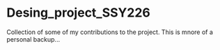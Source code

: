 # Desing_project_SSY226

Collection of some of my contributions to the project. This is mnore of a personal backup...
